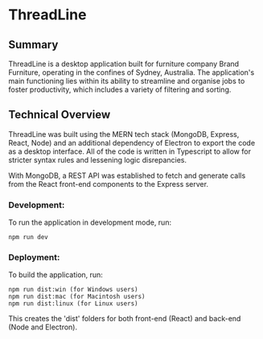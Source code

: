 # ThreadLine

## Summary
ThreadLine is a desktop application built for furniture company Brand Furniture, operating in the confines of Sydney, Australia. The application's main functioning lies within its ability to streamline and organise jobs to foster productivity, which includes a variety of filtering and sorting.

## Technical Overview
ThreadLine was built using the MERN tech stack (MongoDB, Express, React, Node) and an additional dependency of Electron to export the code as a desktop interface. All of the code is written in Typescript to allow for stricter syntax rules and lessening logic disrepancies.

With MongoDB, a REST API was established to fetch and generate calls from the React front-end components to the Express server.

### Development:
To run the application in development mode, run:
```
npm run dev
```

### Deployment:
To build the application, run:
```
npm run dist:win (for Windows users)
npm run dist:mac (for Macintosh users)
npm run dist:linux (for Linux users)
```
This creates the 'dist' folders for both front-end (React) and back-end (Node and Electron).
